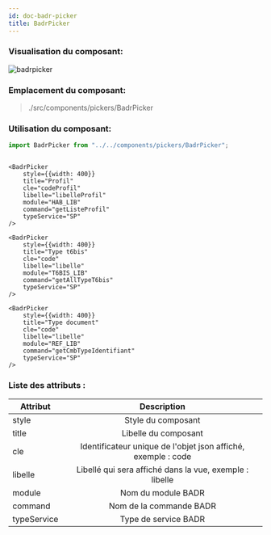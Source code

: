 ```yaml
---
id: doc-badr-picker
title: BadrPicker
---
```


### Visualisation du composant:

![badrpicker](assets/badrPicker.gif)

### Emplacement du composant:

> ./src/components/pickers/BadrPicker

### Utilisation du composant:

```javascript
import BadrPicker from "../../components/pickers/BadrPicker";
```

```JSX

<BadrPicker
    style={{width: 400}}
    title="Profil"
    cle="codeProfil"
    libelle="libelleProfil"
    module="HAB_LIB"
    command="getListeProfil"
    typeService="SP"
/>

<BadrPicker
    style={{width: 400}}
    title="Type t6bis"
    cle="code"
    libelle="libelle"
    module="T6BIS_LIB"
    command="getAllTypeT6bis"
    typeService="SP"
/>

<BadrPicker
    style={{width: 400}}
    title="Type document"
    cle="code"
    libelle="libelle"
    module="REF_LIB"
    command="getCmbTypeIdentifiant"
    typeService="SP"
/>

```

### Liste des attributs :

| Attribut    |                          Description                          |
| ----------- | :-----------------------------------------------------------: |
| style       |                      Style du composant                       |
| title       |                     Libelle du composant                      |
| cle         | Identificateur unique de l'objet json affiché, exemple : code |
| libelle     |    Libellé qui sera affiché dans la vue, exemple : libelle    |
| module      |                      Nom du module BADR                       |
| command     |                    Nom de la commande BADR                    |
| typeService |                        Type de service BADR                        |
